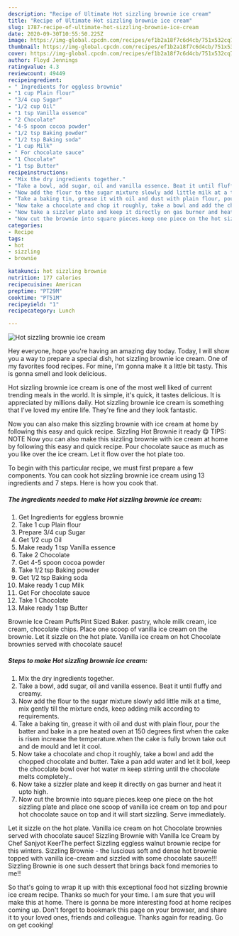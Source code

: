 ```yaml
---
description: "Recipe of Ultimate Hot sizzling brownie ice cream"
title: "Recipe of Ultimate Hot sizzling brownie ice cream"
slug: 1787-recipe-of-ultimate-hot-sizzling-brownie-ice-cream
date: 2020-09-30T10:55:50.225Z
image: https://img-global.cpcdn.com/recipes/ef1b2a18f7c6d4cb/751x532cq70/hot-sizzling-brownie-ice-cream-recipe-main-photo.jpg
thumbnail: https://img-global.cpcdn.com/recipes/ef1b2a18f7c6d4cb/751x532cq70/hot-sizzling-brownie-ice-cream-recipe-main-photo.jpg
cover: https://img-global.cpcdn.com/recipes/ef1b2a18f7c6d4cb/751x532cq70/hot-sizzling-brownie-ice-cream-recipe-main-photo.jpg
author: Floyd Jennings
ratingvalue: 4.3
reviewcount: 49449
recipeingredient:
- " Ingredients for eggless brownie"
- "1 cup Plain flour"
- "3/4 cup Sugar"
- "1/2 cup Oil"
- "1 tsp Vanilla essence"
- "2 Chocolate"
- "4-5 spoon cocoa powder"
- "1/2 tsp Baking powder"
- "1/2 tsp Baking soda"
- "1 cup Milk"
- " For chocolate sauce"
- "1 Chocolate"
- "1 tsp Butter"
recipeinstructions:
- "Mix the dry ingredients together."
- "Take a bowl, add sugar, oil and vanilla essence. Beat it until fluffy and creamy."
- "Now add the flour to the sugar mixture slowly add little milk at a time, mix gently till the mixture ends, keep adding milk according to requirements."
- "Take a baking tin, grease it with oil and dust with plain flour, pour the batter and bake in a pre heated oven at 150 degrees first when the cake is risen increase the temperature.when the cake is fully brown take out and de mould and let it cool."
- "Now take a chocolate and chop it roughly, take a bowl and add the chopped chocolate and butter. Take a pan add water and let it boil, keep the chocolate bowl over hot water m keep stirring until the chocolate melts completely.."
- "Now take a sizzler plate and keep it directly on gas burner and heat it upto high."
- "Now cut the brownie into square pieces.keep one piece on the hot sizzling plate and place one scoop of vanilla ice cream on top and pour hot chocolate sauce on top and it will start sizzling. Serve immediately."
categories:
- Recipe
tags:
- hot
- sizzling
- brownie

katakunci: hot sizzling brownie 
nutrition: 177 calories
recipecuisine: American
preptime: "PT29M"
cooktime: "PT51M"
recipeyield: "1"
recipecategory: Lunch

---
```



![Hot sizzling brownie ice cream](https://img-global.cpcdn.com/recipes/ef1b2a18f7c6d4cb/751x532cq70/hot-sizzling-brownie-ice-cream-recipe-main-photo.jpg)

Hey everyone, hope you're having an amazing day today. Today, I will show you a way to prepare a special dish, hot sizzling brownie ice cream. One of my favorites food recipes. For mine, I'm gonna make it a little bit tasty. This is gonna smell and look delicious.

Hot sizzling brownie ice cream is one of the most well liked of current trending meals in the world. It is simple, it's quick, it tastes delicious. It is appreciated by millions daily. Hot sizzling brownie ice cream is something that I've loved my entire life. They're fine and they look fantastic.

Now you can also make this sizzling brownie with ice cream at home by following this easy and quick recipe. Sizzling Hot Brownie it ready 😋 TIPS: NOTE  Now you can also make this sizzling brownie with ice cream at home by following this easy and quick recipe. Pour chocolate sauce as much as you like over the ice cream. Let it flow over the hot plate too.


To begin with this particular recipe, we must first prepare a few components. You can cook hot sizzling brownie ice cream using 13 ingredients and 7 steps. Here is how you cook that.

<!--inarticleads1-->

##### The ingredients needed to make Hot sizzling brownie ice cream:

1. Get  Ingredients for eggless brownie
1. Take 1 cup Plain flour
1. Prepare 3/4 cup Sugar
1. Get 1/2 cup Oil
1. Make ready 1 tsp Vanilla essence
1. Take 2 Chocolate
1. Get 4-5 spoon cocoa powder
1. Take 1/2 tsp Baking powder
1. Get 1/2 tsp Baking soda
1. Make ready 1 cup Milk
1. Get  For chocolate sauce
1. Take 1 Chocolate
1. Make ready 1 tsp Butter


Brownie Ice Cream PuffsPint Sized Baker. pastry, whole milk cream, ice cream, chocolate chips. Place one scoop of vanilla ice cream on the brownie. Let it sizzle on the hot plate. Vanilla ice cream on hot Chocolate brownies served with chocolate sauce! 

<!--inarticleads2-->

##### Steps to make Hot sizzling brownie ice cream:

1. Mix the dry ingredients together.
1. Take a bowl, add sugar, oil and vanilla essence. Beat it until fluffy and creamy.
1. Now add the flour to the sugar mixture slowly add little milk at a time, mix gently till the mixture ends, keep adding milk according to requirements.
1. Take a baking tin, grease it with oil and dust with plain flour, pour the batter and bake in a pre heated oven at 150 degrees first when the cake is risen increase the temperature.when the cake is fully brown take out and de mould and let it cool.
1. Now take a chocolate and chop it roughly, take a bowl and add the chopped chocolate and butter. Take a pan add water and let it boil, keep the chocolate bowl over hot water m keep stirring until the chocolate melts completely..
1. Now take a sizzler plate and keep it directly on gas burner and heat it upto high.
1. Now cut the brownie into square pieces.keep one piece on the hot sizzling plate and place one scoop of vanilla ice cream on top and pour hot chocolate sauce on top and it will start sizzling. Serve immediately.


Let it sizzle on the hot plate. Vanilla ice cream on hot Chocolate brownies served with chocolate sauce! Sizzling Brownie with Vanilla Ice Cream by Chef Sanjyot KeerThe perfect Sizzling eggless walnut brownie recipe for this winters. Sizzling Brownie - the luscious soft and dense hot brownie topped with vanilla ice-cream and sizzled with some chocolate sauce!!! Sizzling Brownie is one such dessert that brings back fond memories to me!! 

So that's going to wrap it up with this exceptional food hot sizzling brownie ice cream recipe. Thanks so much for your time. I am sure that you will make this at home. There is gonna be more interesting food at home recipes coming up. Don't forget to bookmark this page on your browser, and share it to your loved ones, friends and colleague. Thanks again for reading. Go on get cooking!
